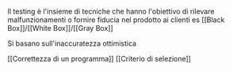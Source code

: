 Il testing è l'insieme di tecniche che hanno l'obiettivo di rilevare malfunzionamenti o fornire fiducia nel prodotto ai clienti
es [[Black Box]]/[[White Box]]/[[Gray Box]]

Si basano sull'inaccuratezza ottimistica

[[Correttezza di un programma]]
[[Criterio di selezione]]